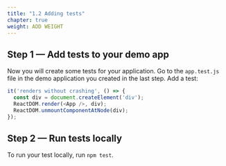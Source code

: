 ```yaml
---
title: "1.2 Adding tests"
chapter: true
weight: ADD WEIGHT
---
```


## Step 1 &mdash; Add tests to your demo app

Now you will create some tests for your application. Go to the `app.test.js` file in the demo application you created in the last step. Add a test:

```js
it('renders without crashing', () => {
  const div = document.createElement('div');
  ReactDOM.render(<App />, div);
  ReactDOM.unmountComponentAtNode(div);
});
```

## Step 2 &mdash; Run tests locally

To run your test locally, run `npm test`.